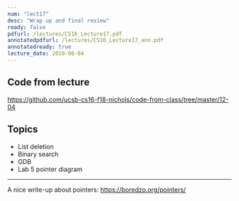 ```yaml
---
num: "lect17"
desc: "Wrap up and final review"
ready: false
pdfurl: /lectures/CS16_Lecture17.pdf
annotatedpdfurl: /lectures/CS16_Lecture17_ann.pdf
annotatedready: true
lecture_date: 2019-06-04
---
```


## Code from lecture

<https://github.com/ucsb-cs16-f18-nichols/code-from-class/tree/master/12-04>

## Topics

- List deletion
- Binary search
- GDB
- Lab 5 pointer diagram

---

A nice write-up about pointers: <https://boredzo.org/pointers/>
